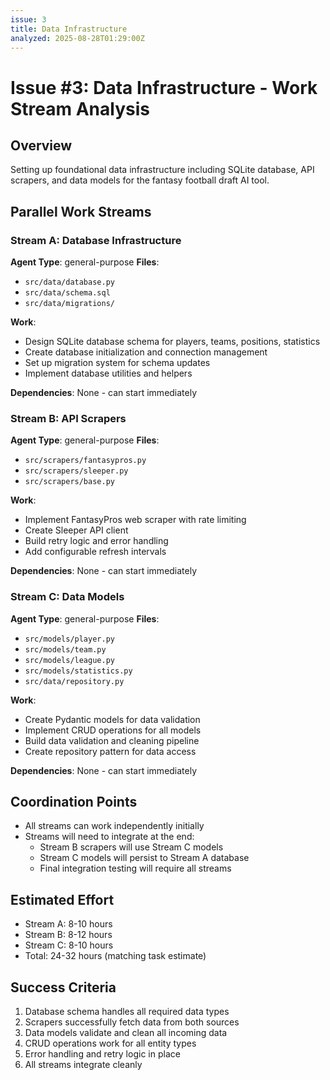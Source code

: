 ```yaml
---
issue: 3
title: Data Infrastructure
analyzed: 2025-08-28T01:29:00Z
---
```


# Issue #3: Data Infrastructure - Work Stream Analysis

## Overview
Setting up foundational data infrastructure including SQLite database, API scrapers, and data models for the fantasy football draft AI tool.

## Parallel Work Streams

### Stream A: Database Infrastructure
**Agent Type**: general-purpose
**Files**: 
- `src/data/database.py`
- `src/data/schema.sql`
- `src/data/migrations/`

**Work**:
- Design SQLite database schema for players, teams, positions, statistics
- Create database initialization and connection management
- Set up migration system for schema updates
- Implement database utilities and helpers

**Dependencies**: None - can start immediately

### Stream B: API Scrapers
**Agent Type**: general-purpose
**Files**:
- `src/scrapers/fantasypros.py`
- `src/scrapers/sleeper.py`
- `src/scrapers/base.py`

**Work**:
- Implement FantasyPros web scraper with rate limiting
- Create Sleeper API client
- Build retry logic and error handling
- Add configurable refresh intervals

**Dependencies**: None - can start immediately

### Stream C: Data Models
**Agent Type**: general-purpose
**Files**:
- `src/models/player.py`
- `src/models/team.py`
- `src/models/league.py`
- `src/models/statistics.py`
- `src/data/repository.py`

**Work**:
- Create Pydantic models for data validation
- Implement CRUD operations for all models
- Build data validation and cleaning pipeline
- Create repository pattern for data access

**Dependencies**: None - can start immediately

## Coordination Points

- All streams can work independently initially
- Streams will need to integrate at the end:
  - Stream B scrapers will use Stream C models
  - Stream C models will persist to Stream A database
  - Final integration testing will require all streams

## Estimated Effort

- Stream A: 8-10 hours
- Stream B: 8-12 hours  
- Stream C: 8-10 hours
- Total: 24-32 hours (matching task estimate)

## Success Criteria

1. Database schema handles all required data types
2. Scrapers successfully fetch data from both sources
3. Data models validate and clean all incoming data
4. CRUD operations work for all entity types
5. Error handling and retry logic in place
6. All streams integrate cleanly